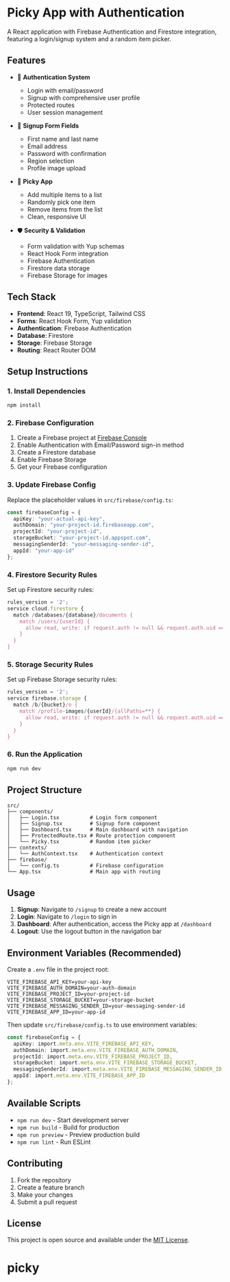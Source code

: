 # Picky App with Authentication

A React application with Firebase Authentication and Firestore integration, featuring a login/signup system and a random item picker.

## Features

- 🔐 **Authentication System**
  - Login with email/password
  - Signup with comprehensive user profile
  - Protected routes
  - User session management

- 📝 **Signup Form Fields**
  - First name and last name
  - Email address
  - Password with confirmation
  - Region selection
  - Profile image upload

- 🎲 **Picky App**
  - Add multiple items to a list
  - Randomly pick one item
  - Remove items from the list
  - Clean, responsive UI

- 🛡️ **Security & Validation**
  - Form validation with Yup schemas
  - React Hook Form integration
  - Firebase Authentication
  - Firestore data storage
  - Firebase Storage for images

## Tech Stack

- **Frontend**: React 19, TypeScript, Tailwind CSS
- **Forms**: React Hook Form, Yup validation
- **Authentication**: Firebase Authentication
- **Database**: Firestore
- **Storage**: Firebase Storage
- **Routing**: React Router DOM

## Setup Instructions

### 1. Install Dependencies

```bash
npm install
```

### 2. Firebase Configuration

1. Create a Firebase project at [Firebase Console](https://console.firebase.google.com/)
2. Enable Authentication with Email/Password sign-in method
3. Create a Firestore database
4. Enable Firebase Storage
5. Get your Firebase configuration

### 3. Update Firebase Config

Replace the placeholder values in `src/firebase/config.ts`:

```typescript
const firebaseConfig = {
  apiKey: "your-actual-api-key",
  authDomain: "your-project-id.firebaseapp.com",
  projectId: "your-project-id",
  storageBucket: "your-project-id.appspot.com",
  messagingSenderId: "your-messaging-sender-id",
  appId: "your-app-id"
};
```

### 4. Firestore Security Rules

Set up Firestore security rules:

```javascript
rules_version = '2';
service cloud.firestore {
  match /databases/{database}/documents {
    match /users/{userId} {
      allow read, write: if request.auth != null && request.auth.uid == userId;
    }
  }
}
```

### 5. Storage Security Rules

Set up Firebase Storage security rules:

```javascript
rules_version = '2';
service firebase.storage {
  match /b/{bucket}/o {
    match /profile-images/{userId}/{allPaths=**} {
      allow read, write: if request.auth != null && request.auth.uid == userId;
    }
  }
}
```

### 6. Run the Application

```bash
npm run dev
```

## Project Structure

```
src/
├── components/
│   ├── Login.tsx          # Login form component
│   ├── Signup.tsx         # Signup form component
│   ├── Dashboard.tsx      # Main dashboard with navigation
│   ├── ProtectedRoute.tsx # Route protection component
│   └── Picky.tsx          # Random item picker
├── contexts/
│   └── AuthContext.tsx    # Authentication context
├── firebase/
│   └── config.ts          # Firebase configuration
└── App.tsx                # Main app with routing
```

## Usage

1. **Signup**: Navigate to `/signup` to create a new account
2. **Login**: Navigate to `/login` to sign in
3. **Dashboard**: After authentication, access the Picky app at `/dashboard`
4. **Logout**: Use the logout button in the navigation bar

## Environment Variables (Recommended)

Create a `.env` file in the project root:

```env
VITE_FIREBASE_API_KEY=your-api-key
VITE_FIREBASE_AUTH_DOMAIN=your-auth-domain
VITE_FIREBASE_PROJECT_ID=your-project-id
VITE_FIREBASE_STORAGE_BUCKET=your-storage-bucket
VITE_FIREBASE_MESSAGING_SENDER_ID=your-messaging-sender-id
VITE_FIREBASE_APP_ID=your-app-id
```

Then update `src/firebase/config.ts` to use environment variables:

```typescript
const firebaseConfig = {
  apiKey: import.meta.env.VITE_FIREBASE_API_KEY,
  authDomain: import.meta.env.VITE_FIREBASE_AUTH_DOMAIN,
  projectId: import.meta.env.VITE_FIREBASE_PROJECT_ID,
  storageBucket: import.meta.env.VITE_FIREBASE_STORAGE_BUCKET,
  messagingSenderId: import.meta.env.VITE_FIREBASE_MESSAGING_SENDER_ID,
  appId: import.meta.env.VITE_FIREBASE_APP_ID
};
```

## Available Scripts

- `npm run dev` - Start development server
- `npm run build` - Build for production
- `npm run preview` - Preview production build
- `npm run lint` - Run ESLint

## Contributing

1. Fork the repository
2. Create a feature branch
3. Make your changes
4. Submit a pull request

## License

This project is open source and available under the [MIT License](LICENSE).
# picky
